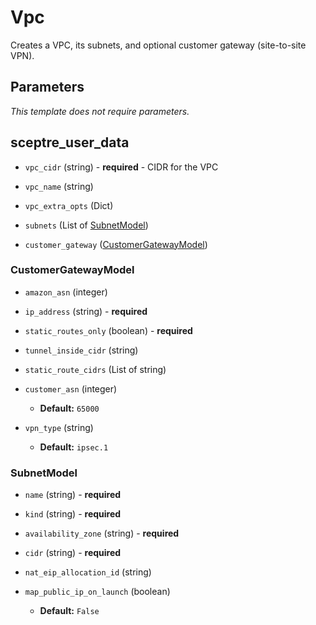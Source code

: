 # Vpc

Creates a VPC, its subnets, and optional customer gateway (site-to-site VPN).

## Parameters

*This template does not require parameters.*

## sceptre_user_data

- `vpc_cidr` (string) - **required** - CIDR for the VPC

- `vpc_name` (string)

- `vpc_extra_opts` (Dict)

- `subnets` (List of [SubnetModel](#SubnetModel))

- `customer_gateway` ([CustomerGatewayModel](#CustomerGatewayModel))



### CustomerGatewayModel

- `amazon_asn` (integer)

- `ip_address` (string) - **required**

- `static_routes_only` (boolean) - **required**

- `tunnel_inside_cidr` (string)

- `static_route_cidrs` (List of string)

- `customer_asn` (integer)
  - **Default:** `65000`

- `vpn_type` (string)
  - **Default:** `ipsec.1`



### SubnetModel

- `name` (string) - **required**

- `kind` (string) - **required**

- `availability_zone` (string) - **required**

- `cidr` (string) - **required**

- `nat_eip_allocation_id` (string)

- `map_public_ip_on_launch` (boolean)
  - **Default:** `False`

